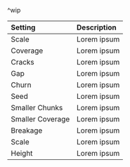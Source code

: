 ^wip

| Setting              | Description |
| :------------------- | :---------- |
| Scale            | Lorem ipsum |
| Coverage         | Lorem ipsum |
| Cracks           | Lorem ipsum |
| Gap              | Lorem ipsum |
| Churn            | Lorem ipsum |
| Seed             | Lorem ipsum |
| Smaller Chunks   | Lorem ipsum |
| Smaller Coverage | Lorem ipsum |
| Breakage         | Lorem ipsum |
| Scale            | Lorem ipsum |
| Height           | Lorem ipsum |
